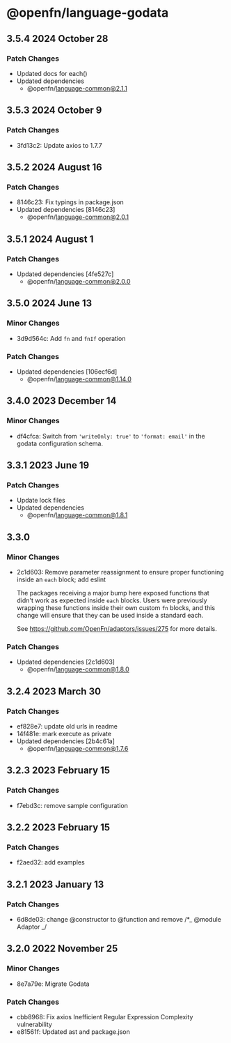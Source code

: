 # @openfn/language-godata

## 3.5.4 2024 October 28

### Patch Changes

* Updated docs for each()
* Updated dependencies
  * @openfn/language-common@2.1.1

## 3.5.3 2024 October 9

### Patch Changes

* 3fd13c2: Update axios to 1.7.7

## 3.5.2 2024 August 16

### Patch Changes

* 8146c23: Fix typings in package.json
* Updated dependencies \[8146c23]
  * @openfn/language-common@2.0.1

## 3.5.1 2024 August 1

### Patch Changes

* Updated dependencies \[4fe527c]
  * @openfn/language-common@2.0.0

## 3.5.0 2024 June 13

### Minor Changes

* 3d9d564c: Add `fn` and `fnIf` operation

### Patch Changes

* Updated dependencies \[106ecf6d]
  * @openfn/language-common@1.14.0

## 3.4.0 2023 December 14

### Minor Changes

* df4cfca: Switch from `'writeOnly: true'` to `'format: email'` in the godata
  configuration schema.

## 3.3.1 2023 June 19

### Patch Changes

* Update lock files
* Updated dependencies
  * @openfn/language-common@1.8.1

## 3.3.0

### Minor Changes

* 2c1d603: Remove parameter reassignment to ensure proper functioning inside an
  `each` block; add eslint

  The packages receiving a major bump here exposed functions that didn't work as
  expected inside `each` blocks. Users were previously wrapping these functions
  inside their own custom `fn` blocks, and this change will ensure that they can
  be used inside a standard each.

  See https://github.com/OpenFn/adaptors/issues/275 for more details.

### Patch Changes

* Updated dependencies \[2c1d603]
  * @openfn/language-common@1.8.0

## 3.2.4 2023 March 30

### Patch Changes

* ef828e7: update old urls in readme
* 14f481e: mark execute as private
* Updated dependencies \[2b4c61a]
  * @openfn/language-common@1.7.6

## 3.2.3 2023 February 15

### Patch Changes

* f7ebd3c: remove sample configuration

## 3.2.2 2023 February 15

### Patch Changes

* f2aed32: add examples

## 3.2.1 2023 January 13

### Patch Changes

* 6d8de03: change @constructor to @function and remove /\*\_ @module Adaptor \_/

## 3.2.0 2022 November 25

### Minor Changes

* 8e7a79e: Migrate Godata

### Patch Changes

* cbb8968: Fix axios Inefficient Regular Expression Complexity vulnerability
* e81561f: Updated ast and package.json
